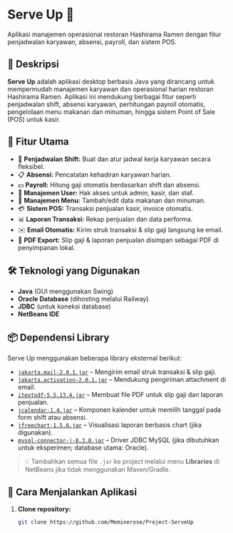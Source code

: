 # Serve Up 🍜
Aplikasi manajemen operasional restoran Hashirama Ramen dengan fitur penjadwalan karyawan, absensi, payroll, dan sistem POS.

## 📖 Deskripsi
**Serve Up** adalah aplikasi desktop berbasis Java yang dirancang untuk mempermudah manajemen karyawan dan operasional harian restoran Hashirama Ramen. Aplikasi ini mendukung berbagai fitur seperti penjadwalan shift, absensi karyawan, perhitungan payroll otomatis, pengelolaan menu makanan dan minuman, hingga sistem Point of Sale (POS) untuk kasir.

## 🎯 Fitur Utama
- 📆 **Penjadwalan Shift:** Buat dan atur jadwal kerja karyawan secara fleksibel.
- 📋 **Absensi:** Pencatatan kehadiran karyawan harian.
- 💵 **Payroll:** Hitung gaji otomatis berdasarkan shift dan absensi.
- 👤 **Manajemen User:** Hak akses untuk admin, kasir, dan staf.
- 🍱 **Manajemen Menu:** Tambah/edit data makanan dan minuman.
- 💳 **Sistem POS:** Transaksi penjualan kasir, invoice otomatis.
- 📊 **Laporan Transaksi:** Rekap penjualan dan data performa.
- ✉️ **Email Otomatis:** Kirim struk transaksi & slip gaji langsung ke email.
- 📄 **PDF Export:** Slip gaji & laporan penjualan disimpan sebagai PDF di penyimpanan lokal.

## 🛠️ Teknologi yang Digunakan
- **Java** (GUI menggunakan Swing)
- **Oracle Database** (dihosting melalui Railway)
- **JDBC** (untuk koneksi database)
- **NetBeans IDE**

## 📦 Dependensi Library
Serve Up menggunakan beberapa library eksternal berikut:

- [`jakarta.mail-2.0.1.jar`](https://eclipse-ee4j.github.io/mail-api/) – Mengirim email struk transaksi & slip gaji.
- [`jakarta.activation-2.0.1.jar`](https://eclipse-ee4j.github.io/jaf/) – Mendukung pengiriman attachment di email.
- [`itextpdf-5.5.13.4.jar`](https://itextpdf.com/en) – Membuat file PDF untuk slip gaji dan laporan penjualan.
- [`jcalendar-1.4.jar`](https://toedter.com/jcalendar/) – Komponen kalender untuk memilih tanggal pada form shift atau absensi.
- [`jfreechart-1.5.6.jar`](https://github.com/jfree/jfreechart) – Visualisasi laporan berbasis chart (jika digunakan).
- [`mysql-connector-j-8.3.0.jar`](https://dev.mysql.com/downloads/connector/j/) – Driver JDBC MySQL (jika dibutuhkan untuk eksperimen; database utama: Oracle).

> 💡 Tambahkan semua file `.jar` ke project melalui menu **Libraries** di NetBeans jika tidak menggunakan Maven/Gradle.

## 🚀 Cara Menjalankan Aplikasi
1. **Clone repository:**
   ```bash
   git clone https://github.com/Meminerose/Project-ServeUp
